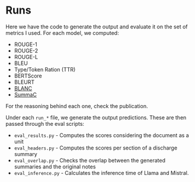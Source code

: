 # Runs

Here we have the code to generate the output and evaluate it on the set of metrics I used. For each model, we computed:

- ROUGE-1
- ROUGE-2
- ROUGE-L
- BLEU
- Type/Token Ration (TTR)
- BERTScore
- BLEURT
- [BLANC](https://github.com/PrimerAI/blanc)
- [SummaC](https://github.com/tingofurro/summac)

For the reasoning behind each one, check the publication.

Under each `run_*` file, we generate the output predictions. These are then passed through the eval scripts:

- `eval_results.py` - Computes the scores considering the document as a unit
- `eval_headers.py` - Computes the scores per section of a discharge summary
- `eval_overlap.py` - Checks the overlap between the generated summaries and the original notes
- `eval_inference.py` - Calculates the inference time of Llama and Mistral.
